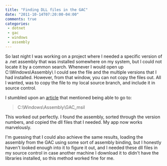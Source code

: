 ```yaml
---
title: "Finding DLL files in the GAC"
date: "2011-10-14T07:20:00-04:00"
comments: true
categories:
 - dotnet
 - gac
 - windows
 - assembly
---
```


So last night I was working on a project where I needed a specific version of a .net assembly that was installed somewhere on my system, but I could not locate it by a common search. Whenever I would open up C:\Windows\Assembly\ I could see the file and the multiple versions that I had installed. However, from that window, you can not copy the files out. All I wanted, was to copy the file to my local source branch, and include it in source control.

<!-- more -->

I stumbled upon an [article](http://stackoverflow.com/questions/714907/how-to-extract-an-assembly-from-the-gac/714919#714919) that mentioned being able to go to:

>C:\Windows\Assembly\GAC_msil

This worked out perfectly. I found the assembly, sorted through the version numbers, and copied the dll files that I needed. My app now works marvelously.

I'm guessing that I could also achieve the same results, loading the assembly from the GAC using some sort of assembly binding, but I honestly haven't looked enough into it to figure it out, and I needed these dll files in my source control in case another machine I download it to didn't have the libraries installed, so this method worked fine for me.
